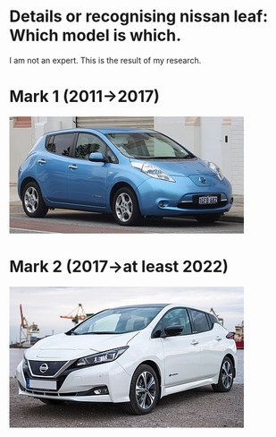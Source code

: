 # Details or recognising nissan leaf: Which model is which.

I am not an expert. This is the result of my research.

# Mark 1 (2011→2017)
![Nissan Leaf MK1 — exterior](leaf-mk1.jpg)

# Mark 2 (2017→at least 2022)
![Nissan Leaf MK2 — exterior](leaf-mk2.jpg)
